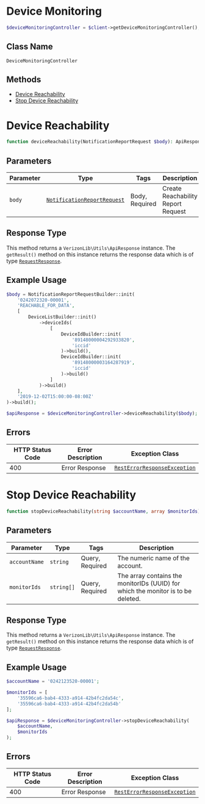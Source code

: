 # Device Monitoring

```php
$deviceMonitoringController = $client->getDeviceMonitoringController();
```

## Class Name

`DeviceMonitoringController`

## Methods

* [Device Reachability](../../doc/controllers/device-monitoring.md#device-reachability)
* [Stop Device Reachability](../../doc/controllers/device-monitoring.md#stop-device-reachability)


# Device Reachability

```php
function deviceReachability(NotificationReportRequest $body): ApiResponse
```

## Parameters

| Parameter | Type | Tags | Description |
|  --- | --- | --- | --- |
| `body` | [`NotificationReportRequest`](../../doc/models/notification-report-request.md) | Body, Required | Create Reachability Report Request |

## Response Type

This method returns a `VerizonLib\Utils\ApiResponse` instance. The `getResult()` method on this instance returns the response data which is of type [`RequestResponse`](../../doc/models/request-response.md).

## Example Usage

```php
$body = NotificationReportRequestBuilder::init(
    '0242072320-00001',
    'REACHABLE_FOR_DATA',
    [
        DeviceListBuilder::init()
            ->deviceIds(
                [
                    DeviceIdBuilder::init(
                        '89148000004292933820',
                        'iccid'
                    )->build(),
                    DeviceIdBuilder::init(
                        '89148000003164287919',
                        'iccid'
                    )->build()
                ]
            )->build()
    ],
    '2019-12-02T15:00:00-08:00Z'
)->build();

$apiResponse = $deviceMonitoringController->deviceReachability($body);
```

## Errors

| HTTP Status Code | Error Description | Exception Class |
|  --- | --- | --- |
| 400 | Error Response | [`RestErrorResponseException`](../../doc/models/rest-error-response-exception.md) |


# Stop Device Reachability

```php
function stopDeviceReachability(string $accountName, array $monitorIds): ApiResponse
```

## Parameters

| Parameter | Type | Tags | Description |
|  --- | --- | --- | --- |
| `accountName` | `string` | Query, Required | The numeric name of the account. |
| `monitorIds` | `string[]` | Query, Required | The array contains the monitorIDs (UUID) for which the monitor is to be deleted. |

## Response Type

This method returns a `VerizonLib\Utils\ApiResponse` instance. The `getResult()` method on this instance returns the response data which is of type [`RequestResponse`](../../doc/models/request-response.md).

## Example Usage

```php
$accountName = '0242123520-00001';

$monitorIds = [
    '35596ca6-bab4-4333-a914-42b4fc2da54c',
    '35596ca6-bab4-4333-a914-42b4fc2da54b'
];

$apiResponse = $deviceMonitoringController->stopDeviceReachability(
    $accountName,
    $monitorIds
);
```

## Errors

| HTTP Status Code | Error Description | Exception Class |
|  --- | --- | --- |
| 400 | Error Response | [`RestErrorResponseException`](../../doc/models/rest-error-response-exception.md) |

